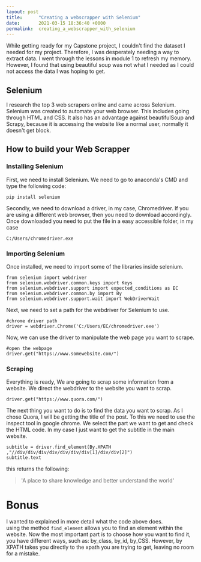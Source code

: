 ```yaml
---
layout: post
title:      "Creating a webscrapper with Selenium"
date:       2021-03-15 18:36:40 +0000
permalink:  creating_a_webscrapper_with_selenium
---
```


While getting ready for my Capstone project, I couldn't find the dataset I needed for my project. Therefore, I was desperately needing a way to extract data. 
I went through the lessons in module 1 to refresh my memory. However, I found that using beautiful soup was not what I needed as I could not access the data I was hoping to get. 

## Selenium 
I research the top 3 web scrapers online and came across Selenium. 
Selenium was created to automate your web browser. This includes going through HTML and CSS. It also has an advantage against beautifulSoup and Scrapy, because it is accessing the website like a normal user, normally it doesn't get block. 

## How to build your Web Scrapper 
### Installing Selenium 

First, we need to install Selenium. We need to go to anaconda's CMD and type the following code: 
```
pip install selenium 
```

Secondly, we need to download a driver, in my case, Chromedriver. If you are using a different web browser, then you need to download accordingly.  Once downloaded you need to put the file in a easy accessible folder, in my case
```
C:/Users/chromedriver.exe
```
### Importing Selenium 
Once installed, we need to import some of the libraries inside selenium.
```
from selenium import webdriver
from selenium.webdriver.common.keys import Keys
from selenium.webdriver.support import expected_conditions as EC
from selenium.webdriver.common.by import By
from selenium.webdriver.support.wait import WebDriverWait
```

Next, we need to set a path for the webdriver for Selenium to use. 
```
#chrome driver path
driver = webdriver.Chrome('C:/Users/EC/chromedriver.exe')
```

Now, we can use the driver to manipulate the web page you want to scrape. 
```
#open the webpage 
driver.get("https://www.somewebsite.com/")
```

### Scraping
Everything is ready, We are going to scrap some information from a website. 
We direct the webdriver to the website you want to scrap. 
```
driver.get("https://www.quora.com/")
```

The next thing you want to do is to find the data you want to scrap. As I chose Quora, I will be getting the title of the post. To this we need to use  the inspect tool in google chrome. We select the part we want to get and check the HTML code. 
In my case I just want to get the subtitle in the main website. 

```
subtitle = driver.find_element(By.XPATH ,"//div/div/div/div/div/div/div[1]/div/div[2]")
subtitle.text
```

this returns the following: 
> 'A place to share knowledge and better understand the world'

# Bonus 

I wanted to explained in more detail what the code above does.  
using the method `find_element` allows you to find an element within the website. Now the most important part is to choose how you want to find it, you have different ways, such as: by_class, by_id, by_CSS. However, by XPATH takes you directly to the xpath you are trying to get, leaving no room for a mistake.





